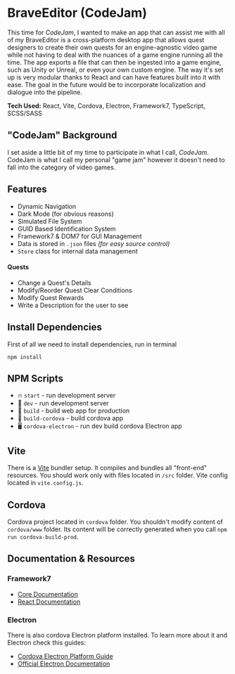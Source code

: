 # BraveEditor (CodeJam)

This time for _CodeJam_, I wanted to make an app that can assist me with all of my BraveEditor is a cross-platform desktop app that allows quest designers to create their own quests for an engine-agnostic video game while not having to deal with the nuances of a game engine running all the time. The app exports a file that can then be ingested into a game engine, such as Unity or Unreal, or even your own custom engine. The way it's set up is very modular thanks to React and can have features built into it with ease. The goal in the future would be to incorporate localization and dialogue into the pipeline.

**Tech Used:** React, Vite, Cordova, Electron, Framework7, TypeScript, SCSS/SASS

## "CodeJam" Background

I set aside a little bit of my time to participate in what I call, _CodeJam_. CodeJam is what I call my personal "game jam" however it doesn't need to fall into the category of video games.

## Features

-   Dynamic Navigation
-   Dark Mode (for obvious reasons)
-   Simulated File System
-   GUID Based Identification System
-   Framework7 & DOM7 for GUI Management
-   Data is stored in `.json` files _(for easy source control)_
-   `Store` class for internal data management

#### Quests

-   Change a Quest's Details
-   Modify/Reorder Quest Clear Conditions
-   Modify Quest Rewards
-   Write a Description for the user to see

## Install Dependencies

First of all we need to install dependencies, run in terminal

```
npm install
```

## NPM Scripts

-   🔥 `start` - run development server
-   🔧 `dev` - run development server
-   🔧 `build` - build web app for production
-   📱 `build-cordova` - build cordova app
-   🖥 `cordova-electron` - run dev build cordova Electron app

## Vite

There is a [Vite](https://vitejs.dev) bundler setup. It compiles and bundles all "front-end" resources. You should work only with files located in `/src` folder. Vite config located in `vite.config.js`.

## Cordova

Cordova project located in `cordova` folder. You shouldn't modify content of `cordova/www` folder. Its content will be correctly generated when you call `npm run cordova-build-prod`.

## Documentation & Resources

### Framework7

-   [Core Documentation](https://framework7.io/docs/)
-   [React Documentation](https://framework7.io/react/)

### Electron

There is also cordova Electron platform installed. To learn more about it and Electron check this guides:

-   [Cordova Electron Platform Guide](https://cordova.apache.org/docs/en/latest/guide/platforms/electron/index.html)
-   [Official Electron Documentation](https://electronjs.org/docs)
